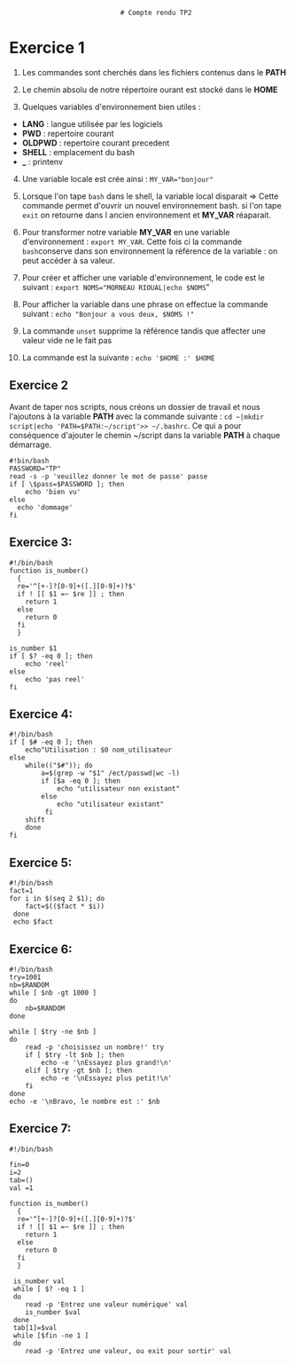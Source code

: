                                 # Compte rendu TP2
  # Exercice 1
 
1) Les commandes sont cherchés dans les fichiers contenus dans le **PATH**

2) Le chemin absolu de notre répertoire ourant est stocké dans le **HOME**

3) Quelques variables d'environnement bien utiles :
* **LANG** : langue utilisée par les logiciels
* **PWD** : repertoire courant
* **OLDPWD** : repertoire courant precedent
* **SHELL** : emplacement du bash
* **\_** : printenv

4) Une variable locale est crée ainsi : `MY_VAR="bonjour"`

5) Lorsque l'on tape `bash` dans le shell, la variable local disparait => Cette commande permet d'ouvrir un nouvel environnement bash. si l'on tape `exit` on retourne dans l ancien environnement et **MY_VAR** réaparait.

6) Pour transformer notre variable **MY_VAR** en une variable d'environnement  : `export MY_VAR`. Cette fois ci la commande `bash`conserve dans son environnement la référence de la variable : on peut accéder à sa valeur.

7) Pour créer et afficher une variable d'environnement, le code est le suivant : `export NOMS="MORNEAU RIOUAL|echo $NOMS`"

8) Pour afficher la variable dans une phrase on effectue la commande suivant : `echo "Bonjour a vous deux, $NOMS !"`

9) La commande `unset` supprime la référence tandis que affecter une valeur vide ne le fait pas

10) La commande est la suivante : `echo '$HOME :' $HOME`

## Exercice 2

Avant de taper nos scripts, nous créons un dossier de travail et nous l'ajoutons à la variable **PATH** avec la commande suivante : 
`cd ~|mkdir script|echo 'PATH=$PATH:~/script'>> ~/.bashrc`. Ce qui a pour conséquence d'ajouter le chemin ~/script dans la variable **PATH** à chaque démarrage.

```
#!bin/bash
PASSWORD="TP"
read -s -p 'veuillez donner le mot de passe' passe
if [ \$pass=$PASSWORD ]; then
    echo 'bien vu'
else
  echo 'dommage'
fi
```

## Exercice 3:
```
#!/bin/bash
function is_number()
  {
  re='^[+-]?[0-9]+([.][0-9]+)?$'
  if ! [[ $1 =~ $re ]] ; then
    return 1
  else
    return 0
  fi
  }

is_number $1
if [ $? -eq 0 ]; then
    echo 'reel'
else
    echo 'pas reel'
fi

```

## Exercice 4:
```
#!/bin/bash
if [ $# -eq 0 ]; then
    echo"Utilisation : $0 nom_utilisateur
else
    while(("$#")); do
        a=$(grep -w "$1" /ect/passwd|wc -l)
        if [$a -eq 0 ]; then
            echo "utilisateur non existant"
        else
            echo "utilisateur existant"
         fi
    shift
    done
fi
```

## Exercice 5:
```
#!/bin/bash
fact=1
for i in $(seq 2 $1); do
    fact=$(($fact * $i))
 done
 echo $fact
```

## Exercice 6:
```
#!/bin/bash
try=1001
nb=$RANDOM
while [ $nb -gt 1000 ]
do
    nb=$RANDOM
done

while [ $try -ne $nb ]
do
    read -p 'choisissez un nombre!' try
    if [ $try -lt $nb ]; then
        echo -e '\nEssayez plus grand!\n'
    elif [ $try -gt $nb ]; then
        echo -e '\nEssayez plus petit!\n'
    fi
done
echo -e '\nBravo, le nombre est :' $nb

```
## Exercice 7:
```
#!/bin/bash

fin=0
i=2
tab=()
val =1

function is_number()
  {
  re='^[+-]?[0-9]+([.][0-9]+)?$'
  if ! [[ $1 =~ $re ]] ; then
    return 1
  else
    return 0
  fi
  }
  
 is_number val
 while [ $? -eq 1 ] 
 do
    read -p 'Entrez une valeur numérique' val
    is_number $val
 done
 tab[1]=$val
 while [$fin -ne 1 ]
 do
    read -p 'Entrez une valeur, ou exit pour sortir' val
    
 
 
```
